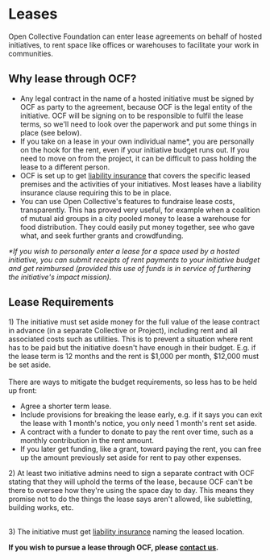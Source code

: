 # Leases

Open Collective Foundation can enter lease agreements on behalf of hosted initiatives, to rent space like offices or warehouses to facilitate your work in communities.

## Why lease through OCF?

* Any legal contract in the name of a hosted initiative must be signed by OCF as party to the agreement, because OCF is the legal entity of the initiative. OCF will be signing on to be responsible to fulfil the lease terms, so we'll need to look over the paperwork and put some things in place (see below).
* If you take on a lease in your own individual name\*, you are personally on the hook for the rent, even if your initiative budget runs out. If you need to move on from the project, it can be difficult to pass holding the lease to a different person.
* OCF is set up to get [liability insurance](liability-insurance.md) that covers the specific leased premises and the activities of your initiatives. Most leases have a liability insurance clause requiring this to be in place.
* You can use Open Collective's features to fundraise lease costs, transparently. This has proved very useful, for example when a coalition of mutual aid groups in a city pooled money to lease a warehouse for food distribution. They could easily put money together, see who gave what, and seek further grants and crowdfunding.

_\*If you wish to personally enter a lease for a space used by a hosted initiative, you can submit receipts of rent payments to your initiative budget and get reimbursed (provided this use of funds is in service of furthering the initiative's impact mission)._

## Lease Requirements

1\) The initiative must set aside money for the full value of the lease contract in advance (in a separate Collective or Project), including rent and all associated costs such as utilities. This is to prevent a situation where rent has to be paid but the initiative doesn't have enough in their budget. E.g. if the lease term is 12 months and the rent is $1,000 per month, $12,000 must be set aside.\
\
There are ways to mitigate the budget requirements, so less has to be held up front:

* Agree a shorter term lease.
* Include provisions for breaking the lease early, e.g. if it says you can exit the lease with 1 month's notice, you only need 1 month's rent set aside.
* A contract with a funder to donate to pay the rent over time, such as a monthly contribution in the rent amount.
* If you later get funding, like a grant, toward paying the rent, you can free up the amount previously set aside for rent to pay other expenses.

2\) At least two initiative admins need to sign a separate contract with OCF stating that they will uphold the terms of the lease, because OCF can't be there to oversee how they're using the space day to day. This means they promise not to do the things the lease says aren't allowed, like subletting, building works, etc.

\
3\) The initiative must get [liability insurance](broken-reference) naming the leased location.

**If you wish to pursue a lease through OCF, please** [**contact us**](mailto:contact@opencollective.foundation)**.**
